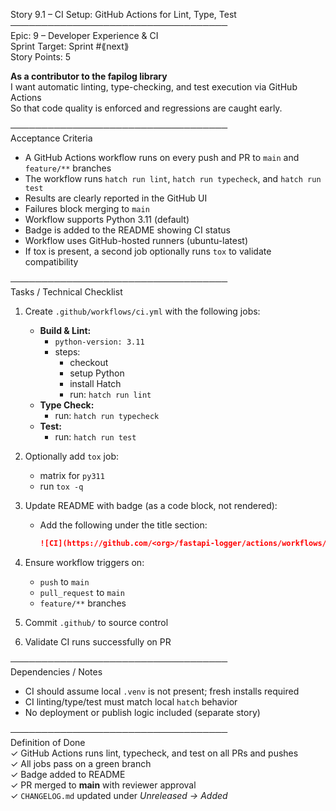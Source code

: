 Story 9.1 – CI Setup: GitHub Actions for Lint, Type, Test  
───────────────────────────────────  
Epic: 9 – Developer Experience & CI  
Sprint Target: Sprint #⟪next⟫  
Story Points: 5

**As a contributor to the fapilog library**  
I want automatic linting, type-checking, and test execution via GitHub Actions  
So that code quality is enforced and regressions are caught early.

───────────────────────────────────  
Acceptance Criteria

- A GitHub Actions workflow runs on every push and PR to `main` and `feature/**` branches
- The workflow runs `hatch run lint`, `hatch run typecheck`, and `hatch run test`
- Results are clearly reported in the GitHub UI
- Failures block merging to `main`
- Workflow supports Python 3.11 (default)
- Badge is added to the README showing CI status
- Workflow uses GitHub-hosted runners (ubuntu-latest)
- If tox is present, a second job optionally runs `tox` to validate compatibility

───────────────────────────────────  
Tasks / Technical Checklist

1. Create `.github/workflows/ci.yml` with the following jobs:

   - **Build & Lint:**
     - `python-version: 3.11`
     - steps:
       - checkout
       - setup Python
       - install Hatch
       - run: `hatch run lint`
   - **Type Check:**
     - run: `hatch run typecheck`
   - **Test:**
     - run: `hatch run test`

2. Optionally add `tox` job:

   - matrix for `py311`
   - run `tox -q`

3. Update README with badge (as a code block, not rendered):

   - Add the following under the title section:
     ```md
     ![CI](https://github.com/<org>/fastapi-logger/actions/workflows/ci.yml/badge.svg)
     ```

4. Ensure workflow triggers on:

   - `push` to `main`
   - `pull_request` to `main`
   - `feature/**` branches

5. Commit `.github/` to source control
6. Validate CI runs successfully on PR

───────────────────────────────────  
Dependencies / Notes

- CI should assume local `.venv` is not present; fresh installs required
- CI linting/type/test must match local `hatch` behavior
- No deployment or publish logic included (separate story)

───────────────────────────────────  
Definition of Done  
✓ GitHub Actions runs lint, typecheck, and test on all PRs and pushes  
✓ All jobs pass on a green branch  
✓ Badge added to README  
✓ PR merged to **main** with reviewer approval  
✓ `CHANGELOG.md` updated under _Unreleased → Added_

